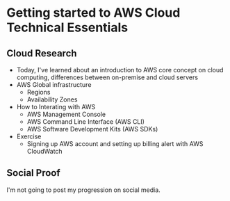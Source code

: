 # Getting started to AWS Cloud Technical Essentials

## Cloud Research

- Today, I've learned about an introduction to AWS core concept on cloud computing, differences between on-premise and cloud servers
- AWS Global infrastructure
  - Regions
  - Availability Zones
- How to Interating with AWS
  - AWS Management Console
  - AWS Command Line Interface (AWS CLI)
  - AWS Software Development Kits (AWS SDKs)
- Exercise
  - Signing up AWS account and setting up billing alert with AWS CloudWatch

## Social Proof
I'm not going to post my progression on social media.
